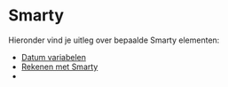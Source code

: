 # Smarty
Hieronder vind je uitleg over bepaalde Smarty elementen:

* [Datum variabelen](./smarty-date)
* [Rekenen met Smarty](./personalization-functions-math)
* 

